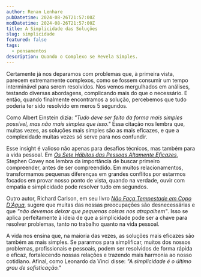 ```yaml
---
author: Renan Lenhare
pubDatetime: 2024-08-26T21:57:00Z
modDatetime: 2024-08-26T21:57:00Z
title: A Simplicidade das Soluções
slug: simplicidade
featured: false
tags:
  - pensamentos
description: Quando o Complexo se Revela Simples.
---
```


Certamente já nos deparamos com problemas que, à primeira vista, parecem extremamente complexos, como se fossem consumir um tempo interminável para serem resolvidos. Nos vemos mergulhados em análises, testando diversas abordagens, complicando mais do que o necessário. E então, quando finalmente encontramos a solução, percebemos que tudo poderia ter sido resolvido em meros 5 segundos.

Como Albert Einstein dizia: _"Tudo deve ser feito da forma mais simples possível, mas não mais simples que isso."_ Essa citação nos lembra que, muitas vezes, as soluções mais simples são as mais eficazes, e que a complexidade muitas vezes só serve para nos confundir.

Esse insight é valioso não apenas para desafios técnicos, mas também para a vida pessoal. Em _[Os Sete Hábitos das Pessoas Altamente Eficazes](https://amzn.to/4fUxnj3)_, Stephen Covey nos lembra da importância de buscar primeiro compreender, antes de ser compreendido. Em muitos relacionamentos, transformamos pequenas diferenças em grandes conflitos por estarmos focados em provar nosso ponto de vista, quando na verdade, ouvir com empatia e simplicidade pode resolver tudo em segundos.

Outro autor, Richard Carlson, em seu livro _[Não Faça Tempestade em Copo D'Água](https://amzn.to/4dC75k5)_, sugere que muitas das nossas preocupações são desnecessárias e que _"não devemos deixar que pequenas coisas nos atrapalhem"_. Isso se aplica perfeitamente à ideia de que a simplicidade pode ser a chave para resolver problemas, tanto no trabalho quanto na vida pessoal.

A vida nos ensina que, na maioria das vezes, as soluções mais eficazes são também as mais simples. Se pararmos para simplificar, muitos dos nossos problemas, profissionais e pessoais, podem ser resolvidos de forma rápida e eficaz, fortalecendo nossas relações e trazendo mais harmonia ao nosso cotidiano. Afinal, como Leonardo da Vinci disse: _"A simplicidade é o último grau de sofisticação."_
